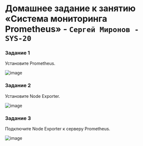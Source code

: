 # Домашнее задание к занятию «Система мониторинга Prometheus» - `Сергей Миронов - SYS-20`

### Задание 1
Установите Prometheus.

![image](https://github.com/SergeyM90/sys-pattern-homework/assets/84016375/c430518a-1300-4050-af18-1ff2c19bb168)



### Задание 2
Установите Node Exporter.

![image](https://github.com/SergeyM90/sys-pattern-homework/assets/84016375/12e541de-3b6f-4800-9f89-c07653af4abf)



###  Задание 3
Подключите Node Exporter к серверу Prometheus.

![image](https://github.com/SergeyM90/sys-pattern-homework/assets/84016375/d59a656e-2a78-40db-984c-e04c3e345058)
